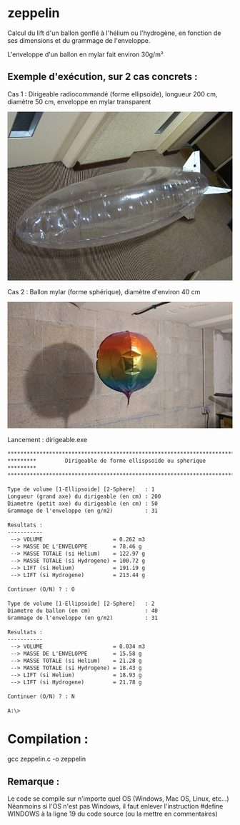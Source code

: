 # zeppelin
Calcul du lift d'un ballon gonflé à l'hélium ou l'hydrogène, en fonction de ses dimensions et du grammage de l'enveloppe.  

L'enveloppe d'un ballon en mylar fait environ 30g/m²

## Exemple d'exécution, sur 2 cas concrets :

Cas 1 : Dirigeable radiocommandé (forme ellipsoide), longueur 200 cm, diamètre 50 cm, enveloppe en mylar transparent  

![Dirigeable](/readme/example1_ellipsoide.jpg "Dirigeable")

Cas 2 : Ballon mylar (forme sphérique), diamètre d'environ 40 cm

![Ballon mylar](/readme/example2_sphere.jpg "Ballon mylar")

Lancement : dirigeable.exe  

    *******************************************************************************
    *********         Dirigeable de forme ellispsoide ou spherique        *********
    *******************************************************************************

    Type de volume [1-Ellipsoide] [2-Sphere]   : 1
    Longueur (grand axe) du dirigeable (en cm) : 200
    Diametre (petit axe) du dirigeable (en cm) : 50
    Grammage de l'enveloppe (en g/m2)          : 31
    
    Resultats :
    -----------
     --> VOLUME                      = 0.262 m3
     --> MASSE DE L'ENVELOPPE        = 78.46 g
     --> MASSE TOTALE (si Helium)    = 122.97 g
     --> MASSE TOTALE (si Hydrogene) = 100.72 g
     --> LIFT (si Helium)            = 191.19 g
     --> LIFT (si Hydrogene)         = 213.44 g
    
    Continuer (O/N) ? : O
    
    Type de volume [1-Ellipsoide] [2-Sphere]   : 2
    Diametre du ballon (en cm)                 : 40
    Grammage de l'enveloppe (en g/m2)          : 31

    Resultats :
    -----------
     --> VOLUME                      = 0.034 m3
     --> MASSE DE L'ENVELOPPE        = 15.58 g
     --> MASSE TOTALE (si Helium)    = 21.28 g
     --> MASSE TOTALE (si Hydrogene) = 18.43 g
     --> LIFT (si Helium)            = 18.93 g
     --> LIFT (si Hydrogene)         = 21.78 g
    
    Continuer (O/N) ? : N
    
    A:\>


# Compilation :
gcc zeppelin.c -o zeppelin

## Remarque :
Le code se compile sur n'importe quel OS (Windows, Mac OS, Linux, etc...)  
Néanmoins si l'OS n'est pas Windows, il faut enlever l'instruction #define WINDOWS à la ligne 19 du code source (ou la mettre en commentaires)

